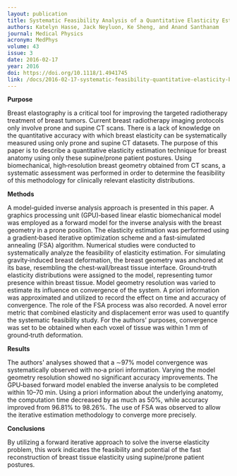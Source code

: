 ```yaml
---
layout: publication
title: Systematic Feasibility Analysis of a Quantitative Elasticity Estimation for Breast Anatomy Using Supine/Prone Postures
authors: Katelyn Hasse, Jack Neyluon, Ke Sheng, and Anand Santhanam
journal: Medical Physics
acronym: MedPhys
volume: 43
issue: 3
date: 2016-02-17
year: 2016
doi: https://doi.org/10.1118/1.4941745
link: /docs/2016-02-17-systematic-feasibility-quantitative-elasticity-breast-anatomy-supine-prone-posture.pdf
---
```

**Purpose**

Breast elastography is a critical tool for improving the targeted radiotherapy treatment of breast tumors. Current breast radiotherapy imaging protocols only involve prone and supine CT scans. There is a lack of knowledge on the quantitative accuracy with which breast elasticity can be systematically measured using only prone and supine CT datasets. The purpose of this paper is to describe a quantitative elasticity estimation technique for breast anatomy using only these supine/prone patient postures. Using biomechanical, high‐resolution breast geometry obtained from CT scans, a systematic assessment was performed in order to determine the feasibility of this methodology for clinically relevant elasticity distributions.

**Methods**

A model‐guided inverse analysis approach is presented in this paper. A graphics processing unit (GPU)‐based linear elastic biomechanical model was employed as a forward model for the inverse analysis with the breast geometry in a prone position. The elasticity estimation was performed using a gradient‐based iterative optimization scheme and a fast‐simulated annealing (FSA) algorithm. Numerical studies were conducted to systematically analyze the feasibility of elasticity estimation. For simulating gravity‐induced breast deformation, the breast geometry was anchored at its base, resembling the chest‐wall/breast tissue interface. Ground‐truth elasticity distributions were assigned to the model, representing tumor presence within breast tissue. Model geometry resolution was varied to estimate its influence on convergence of the system. A priori information was approximated and utilized to record the effect on time and accuracy of convergence. The role of the FSA process was also recorded. A novel error metric that combined elasticity and displacement error was used to quantify the systematic feasibility study. For the authors' purposes, convergence was set to be obtained when each voxel of tissue was within 1 mm of ground‐truth deformation. 

**Results**

The authors' analyses showed that a ∼97% model convergence was systematically observed with no‐a priori information. Varying the model geometry resolution showed no significant accuracy improvements. The GPU‐based forward model enabled the inverse analysis to be completed within 10–70 min. Using a priori information about the underlying anatomy, the computation time decreased by as much as 50%, while accuracy improved from 96.81% to 98.26%. The use of FSA was observed to allow the iterative estimation methodology to converge more precisely. 

**Conclusions**

By utilizing a forward iterative approach to solve the inverse elasticity problem, this work indicates the feasibility and potential of the fast reconstruction of breast tissue elasticity using supine/prone patient postures.
